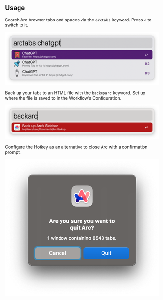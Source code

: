 ## Usage

Search Arc browser tabs and spaces via the `arctabs` keyword. Press <kbd>↩</kbd> to switch to it.

![Searching Arc browser tabs](images/arc_browser_companion_readme3.png)

Back up your tabs to an HTML file with the `backuparc` keyword. Set up where the file is saved to in the Workflow’s Configuration.

![Backing up tabs](images/backup_keyword.png)

Configure the Hotkey as an alternative to close Arc with a confirmation prompt.

![Dialog for confirming closing Arc](images/quit_confirmation.png)
